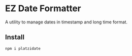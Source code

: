 # EZ Date Formatter

A utility to manage dates in timestamp and long time format.

## Install

```Terminal
npm i platzidate
```
